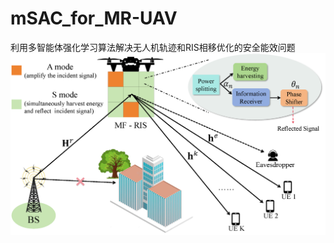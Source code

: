 # mSAC_for_MR-UAV
利用多智能体强化学习算法解决无人机轨迹和RIS相移优化的安全能效问题
![image](https://github.com/WLSjiayou/mSAC_for_MR-UAV/blob/main/github_imge/fig1.png)
